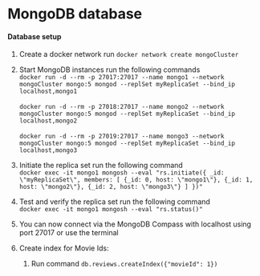 # MongoDB database 

#### Database setup

1. Create a docker network run `docker network create mongoCluster`
2. Start MongoDB instances run the following commands <br />
`docker run -d --rm -p 27017:27017 --name mongo1 --network mongoCluster mongo:5 mongod --replSet myReplicaSet --bind_ip localhost,mongo1`<br /><br />
`docker run -d --rm -p 27018:27017 --name mongo2 --network mongoCluster mongo:5 mongod --replSet myReplicaSet --bind_ip localhost,mongo2`<br /><br />
`docker run -d --rm -p 27019:27017 --name mongo3 --network mongoCluster mongo:5 mongod --replSet myReplicaSet --bind_ip localhost,mongo3`<br />
3. Initiate the replica set run the following command <br />
`docker exec -it mongo1 mongosh --eval "rs.initiate({
 _id: \"myReplicaSet\",
 members: [
   {_id: 0, host: \"mongo1\"},
   {_id: 1, host: \"mongo2\"},
   {_id: 2, host: \"mongo3\"}
 ]
})"`

4. Test and verify the replica set run the following command <br />
`docker exec -it mongo1 mongosh --eval "rs.status()"`

5. You can now connect via the MongoDB Compass with localhost using port 27017 or use the terminal
6. Create index for Movie Ids:
    1. Run command `db.reviews.createIndex({"movieId": 1})`
